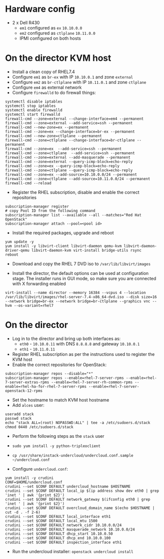 # Hardware config

- 2 x Dell R430
  - `em1` configured as `ex` `10.10.0.0`
  - `em2` configured as `ctlplane` `10.11.0.0`
  - IPMI configured on both hosts

# On the director KVM host

- Install a clean copy of RHEL7.4
- Configure `em1` as `br-ex` with IP `10.10.0.1` and zone `external`
- Configure `em2` as `br-ctlplane` with IP `10.11.0.1` and zone `ctlplane`
- Configure `em4` as external network
- Configure `firewalld` to do firewall things:

```
systemctl disable iptables
systemctl stop iptables
systemctl enable firewalld
systemctl start firewalld
firewall-cmd --zone=external --change-interface=em4 --permanent
firewall-cmd --zone=external --add-service=ssh --permanent
firewall-cmd --new-zone=ex --permanent
firewall-cmd --zone=ex --change-interface=br-ex --permanent
firewall-cmd --new-zone=ctlplane --permanent
firewall-cmd --zone=ctlplane --change-interface=br-ctlplane --permanent
firewall-cmd --zone=ex  --add-service=ssh --permanent
firewall-cmd --zone=ctlplane  --add-service=ssh --permanent
firewall-cmd --zone=external --add-masquerade --permanent
firewall-cmd --zone=external --query-icmp-block=echo-reply
firewall-cmd --zone=ex --query-icmp-block=echo-reply
firewall-cmd --zone=ctlplane --query-icmp-block=echo-reply
firewall-cmd --zone=ex --add-source=10.10.0.0/24 --permanent
firewall-cmd --zone=ctlplane --add-source=10.11.0.0/24 --permanent
firewall-cmd --reload
```

- Register the RHEL subscription, disable and enable the correct repositories

```
subscription-manager register
# copy Pool ID from the following command
subscription-manager list --available --all --matches="Red Hat OpenStack"
subscription-manager attach --pool=<pool id>
```

- Install the required packages, upgrade and reboot

```
yum update -y
yum install -y libvirt-client libvirt-daemon qemu-kvm libvirt-daemon-driver-qemu libvirt-daemon-kvm virt-install bridge-utils rsync
reboot
```

- Download and copy the RHEL 7 DVD iso to `/var/lib/libvirt/images`

- Install the director, the default options can be used at configuration stage. The installer runs in GUI mode, so make sure you are connected with X forwarding enabled

```
virt-install --name director --memory 16384 --vcpus 4 --location /var/lib/libvirt/images/rhel-server-7.4-x86_64-dvd.iso --disk size=16 --network bridge=br-ex --network bridge=br-ctlplane --graphics vnc --hvm --os-variant=rhel7
```

# On the director

- Log in to the director and bring up both interfaces as:
  - `eth0` - `10.10.0.11` with DNS `8.8.8.8` and gateway `10.10.0.1`
  - `eth1` - `10.11.0.11`
- Register RHEL subscription as per the instructions used to register the KVM host
- Enable the correct repositories for OpenStack:

```
subscription-manager repos --disable="*"
subscription-manager repos --enable=rhel-7-server-rpms --enable=rhel-7-server-extras-rpms --enable=rhel-7-server-rh-common-rpms --enable=rhel-ha-for-rhel-7-server-rpms --enable=rhel-7-server-openstack-12-rpms
```

- Set the hostname to match KVM host hostname
- Add `alces` user:

```
useradd stack
passwd stack
echo "stack ALL=(root) NOPASSWD:ALL" | tee -a /etc/sudoers.d/stack
chmod 0440 /etc/sudoers.d/stack
```

- Perform the following steps as the `stack` user

- `sudo yum install -y python-tripleoclient`
- `cp /usr/share/instack-undercloud/undercloud.conf.sample ~/undercloud.conf`
- Configure `undercloud.conf`:

```
yum install -y crudini
CONF=$HOME/undercloud.conf
crudini --set $CONF DEFAULT undercloud_hostname $HOSTNAME
crudini --set $CONF DEFAULT local_ip $(ip address show dev eth0 | grep 'inet ' | awk '{print $2}')
crudini --set $CONF DEFAULT network_gateway $(ifconfig eth0 | grep 'inet ' | awk '{print $2}')
crudini --set $CONF DEFAULT overcloud_domain_name $(echo $HOSTNAME | cut -d . -f 2-6)
crudini --set $CONF DEFAULT local_interface eth1
crudini --set $CONF DEFAULT local_mtu 1500
crudini --set $CONF DEFAULT network_cidr 10.10.0.0/24
crudini --set $CONF DEFAULT masquerade_network 10.10.0.0/24
crudini --set $CONF DEFAULT dhcp_start 10.10.0.50
crudini --set $CONF DEFAULT dhcp_end 10.10.0.100
crudini --set $CONF DEFAULT inspection_interface eth1
```

- Run the undercloud installer: `openstack undercloud install`
